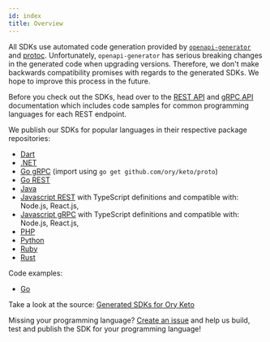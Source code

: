 ```yaml
---
id: index
title: Overview
---
```


All SDKs use automated code generation provided by [`openapi-generator`](https://github.com/OpenAPITools/openapi-generator) and
[protoc](https://github.com/protocolbuffers/protobuf). Unfortunately, `openapi-generator` has serious breaking changes in the
generated code when upgrading versions. Therefore, we don't make backwards compatibility promises with regards to the generated
SDKs. We hope to improve this process in the future.

Before you check out the SDKs, head over to the [REST API](../reference/rest-api.mdx) and [gRPC API](../reference/proto-api.mdx)
documentation which includes code samples for common programming languages for each REST endpoint.

We publish our SDKs for popular languages in their respective package repositories:

- [Dart](https://pub.dev/packages/ory_client)
- [.NET](https://www.nuget.org/packages/Ory.Client/)
- [Go gRPC](https://github.com/ory/keto/blob/master/proto/go.mod) (import using `go get github.com/ory/keto/proto`)
- [Go REST](https://github.com/ory/client-go)
- [Java](https://search.maven.org/artifact/sh.ory.keto/ory-client)
- [Javascript REST](https://www.npmjs.com/package/@ory/client) with TypeScript definitions and compatible with: Node.js, React.js,
- [Javascript gRPC](https://www.npmjs.com/package/@ory/keto-grpc-client) with TypeScript definitions and compatible with: Node.js,
  React.js,
- [PHP](https://packagist.org/packages/ory/client)
- [Python](https://pypi.org/project/ory-client/)
- [Ruby](https://rubygems.org/gems/ory-client)
- [Rust](https://crates.io/crates/ory-client)


Code examples:

- [Go](./05_go.mdx)

Take a look at the source: [Generated SDKs for Ory Keto](https://github.com/ory/sdk/tree/master/clients/keto/)

Missing your programming language? [Create an issue](https://github.com/ory/keto/issues) and help us build, test and publish the
SDK for your programming language!
